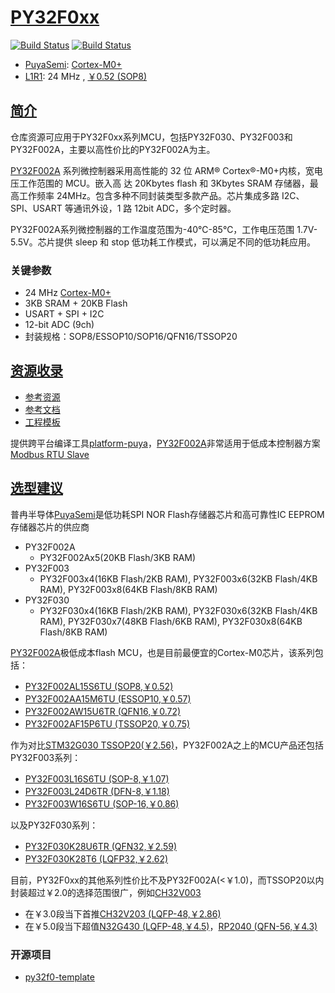 ﻿# [PY32F0xx](https://www.soc.xin/PY32F002)

[![Build Status](https://github.com/SoCXin/PY32F002/workflows/templates/badge.svg)](https://github.com/SoCXin/PY32F002/actions/workflows/templates.yml)
[![Build Status](https://github.com/SoCXin/PY32F002/workflows/docs/badge.svg)](https://www.soc.xin/PY32F002)

* [PuyaSemi](https://www.puyasemi.com/): [Cortex-M0+](https://github.com/SoCXin/Cortex)
* [L1R1](https://github.com/SoCXin/Level): 24 MHz , [￥0.52 (SOP8)](https://item.szlcsc.com/6036161.html)

## [简介](https://github.com/SoCXin/PY32F002/wiki)

仓库资源可应用于PY32F0xx系列MCU，包括PY32F030、PY32F003和PY32F002A，主要以高性价比的PY32F002A为主。

[PY32F002A](https://www.puyasemi.com/cpzx3/info_267_aid_242_kid_235.html) 系列微控制器采用高性能的 32 位 ARM® Cortex®-M0+内核，宽电压工作范围的 MCU。嵌入高
达 20Kbytes flash 和 3Kbytes SRAM 存储器，最高工作频率 24MHz。包含多种不同封装类型多款产品。芯片集成多路 I2C、SPI、USART 等通讯外设，1 路 12bit ADC，多个定时器。

PY32F002A系列微控制器的工作温度范围为-40℃-85℃，工作电压范围 1.7V-5.5V。芯片提供 sleep 和 stop 低功耗工作模式，可以满足不同的低功耗应用。

### 关键参数

* 24 MHz [Cortex-M0+](https://www.soc.xin/Cortex-M0)
* 3KB SRAM + 20KB Flash
* USART + SPI + I2C
* 12-bit ADC (9ch)
* 封装规格：SOP8/ESSOP10/SOP16/QFN16/TSSOP20

## [资源收录](https://github.com/SoCXin)

* [参考资源](src/)
* [参考文档](docs/)
* [工程模板](templates/)

提供跨平台编译工具[platform-puya](https://github.com/OS-Q/platform-puya)，[PY32F002A](https://www.soc.xin/PY32F002)非常适用于低成本控制器方案[Modbus RTU Slave](https://www.os-q.com/qio/templates/rtu)

## [选型建议](https://github.com/SoCXin/PY32F002)

普冉半导体[PuyaSemi](https://www.puyasemi.com/)是低功耗SPI NOR Flash存储器芯片和高可靠性IC EEPROM存储器芯片的供应商

* PY32F002A
  * PY32F002Ax5(20KB Flash/3KB RAM)
* PY32F003
  * PY32F003x4(16KB Flash/2KB RAM), PY32F003x6(32KB Flash/4KB RAM), PY32F003x8(64KB Flash/8KB RAM)
* PY32F030
  * PY32F030x4(16KB Flash/2KB RAM), PY32F030x6(32KB Flash/4KB RAM), PY32F030x7(48KB Flash/6KB RAM), PY32F030x8(64KB Flash/8KB RAM)

[PY32F002A](https://www.soc.xin/PY32F002)极低成本flash MCU，也是目前最便宜的Cortex-M0芯片，该系列包括：

* [PY32F002AL15S6TU (SOP8,￥0.52)](https://item.szlcsc.com/6036161.html)
* [PY32F002AA15M6TU (ESSOP10,￥0.57)](https://item.szlcsc.com/6036159.html)
* [PY32F002AW15U6TR (QFN16,￥0.72)](https://item.szlcsc.com/6035786.html)
* [PY32F002AF15P6TU (TSSOP20,￥0.75)](https://item.szlcsc.com/6036160.html)

作为对比[STM32G030 TSSOP20(￥2.56)](https://item.szlcsc.com/769428.html)，PY32F002A之上的MCU产品还包括PY32F003系列：

* [PY32F003L16S6TU (SOP-8,￥1.07)](https://item.szlcsc.com/5732433.html)
* [PY32F003L24D6TR (DFN-8,￥1.18)](https://item.szlcsc.com/5732434.html)
* [PY32F003W16S6TU (SOP-16,￥0.86)](https://item.szlcsc.com/5732435.html)

以及PY32F030系列：

* [PY32F030K28U6TR (QFN32,￥2.59)](https://item.szlcsc.com/3531932.html)
* [PY32F030K28T6 (LQFP32,￥2.62)](https://item.szlcsc.com/3531934.html)

目前，PY32F0xx的其他系列性价比不及PY32F002A(<￥1.0)，而TSSOP20以内封装超过￥2.0的选择范围很广，例如[CH32V003](https://github.com/SoCXin/CH32V003)

* 在￥3.0段当下首推[CH32V203 (LQFP-48,￥2.86)](https://github.com/SoCXin/CH32V203)
* 在￥5.0段当下超值[N32G430 (LQFP-48,￥4.5)](https://github.com/SoCXin/N32G430)，[RP2040 (QFN-56,￥4.3)](https://github.com/SoCXin/RP2040)

### 开源项目

* [py32f0-template](https://github.com/IOsetting/py32f0-template)


